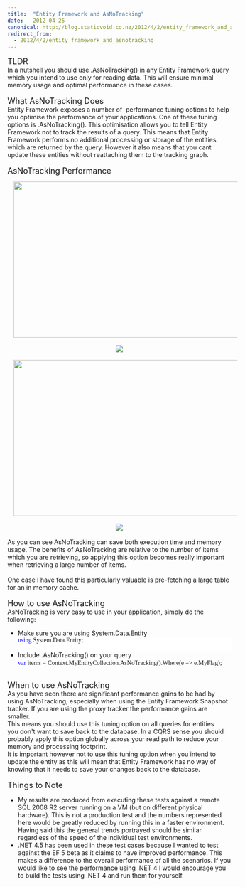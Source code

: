 ```yaml
---
title:  "Entity Framework and AsNoTracking"
date:   2012-04-26
canonical: http://blog.staticvoid.co.nz/2012/4/2/entity_framework_and_asnotracking
redirect_from:
  - 2012/4/2/entity_framework_and_asnotracking
---
```

<span style="font-size: large;">TLDR</span><br />
In a nutshell you should use .AsNoTracking() in any Entity Framework query which you intend to use only for reading data. This will ensure minimal memory usage and optimal performance in these cases.<br />
<br />
<span style="font-size: large;">What AsNoTracking Does</span><br />
Entity Framework exposes a number of &nbsp;performance tuning options to help you optimise the&nbsp;performance&nbsp;of your applications. One of these tuning options is .AsNoTracking(). This optimisation allows you to tell Entity Framework not to track the results of a query. This means that Entity Framework performs no additional processing or storage of the entities which are returned by the query. However it also means that you cant update these entities without reattaching them to the tracking graph.<br />
<br />
<span style="font-size: large;">AsNoTracking Performance</span><br />
<div class="separator" style="clear: both; text-align: center;">
<a href="http://4.bp.blogspot.com/-W9P-nNJSSwQ/T3mH3RsqZ2I/AAAAAAAAAJo/zOvRyOKfYys/s1600/AsNoTracking+-+Execution+Time.png" imageanchor="1" style="margin-left: 1em; margin-right: 1em;"><img border="0" height="351" src="http://4.bp.blogspot.com/-W9P-nNJSSwQ/T3mH3RsqZ2I/AAAAAAAAAJo/zOvRyOKfYys/s640/AsNoTracking+-+Execution+Time.png" width="640" /></a></div>
<div class="separator" style="clear: both; text-align: center;">
<br /></div>
<div class="separator" style="clear: both; text-align: center;">
<a href="http://2.bp.blogspot.com/-4ZnsgOffppc/T3mH4uotdyI/AAAAAAAAAJ4/LG3dCelK8rc/s1600/AsNoTracking+-+Reletive+Execution+Time.png" imageanchor="1" style="margin-left: 1em; margin-right: 1em;"><img border="0" src="http://2.bp.blogspot.com/-4ZnsgOffppc/T3mH4uotdyI/AAAAAAAAAJ4/LG3dCelK8rc/s1600/AsNoTracking+-+Reletive+Execution+Time.png" /></a></div>
<br />
<div class="separator" style="clear: both; text-align: center;">
<a href="http://3.bp.blogspot.com/-QmMNZ6wPg7o/T3mH3--4k9I/AAAAAAAAAJs/ODDP4Z9VAR0/s1600/AsNoTracking+-+Memory+Usage.png" imageanchor="1" style="margin-left: 1em; margin-right: 1em;"><img border="0" height="351" src="http://3.bp.blogspot.com/-QmMNZ6wPg7o/T3mH3--4k9I/AAAAAAAAAJs/ODDP4Z9VAR0/s640/AsNoTracking+-+Memory+Usage.png" width="640" /></a></div>
<br />
<div class="separator" style="clear: both; text-align: center;">
<a href="http://3.bp.blogspot.com/-cROuRsD5GhE/T3mH5p2tZtI/AAAAAAAAAJ8/_oU6x-6uQzs/s1600/AsNoTracking+-+Reletive+Memory+Usage.png" imageanchor="1" style="margin-left: 1em; margin-right: 1em;"><img border="0" src="http://3.bp.blogspot.com/-cROuRsD5GhE/T3mH5p2tZtI/AAAAAAAAAJ8/_oU6x-6uQzs/s1600/AsNoTracking+-+Reletive+Memory+Usage.png" /></a></div>
<br />
As you can see AsNoTracking can save both execution time and memory usage. The benefits of AsNoTracking are relative to the number of items which you are retrieving, so applying this option becomes really important when retrieving a large number of items.<br />
<br />
One case I have found this particularly valuable is pre-fetching a large table for an in memory cache.<br />
<br />
<span style="font-size: large;">How to use AsNoTracking</span><br />
AsNoTracking is very easy to use in your application, simply do the following:<br />
<ul>
<li>Make sure you are using System.Data.Entity<br /><div class="MsoNormal" style="background-attachment: initial; background-clip: initial; background-color: white; background-image: initial; background-origin: initial; background-position: initial initial; background-repeat: initial initial; margin-bottom: 0.0001pt;">
<span style="color: blue; font-family: Consolas;">using</span><span style="font-family: Consolas;">&nbsp;System.Data.Entity;<br /><br /><span style="font-size: x-small;"><o:p></o:p></span></span></div>
</li>
<li>Include .AsNoTracking() on your query<br /><span style="color: blue; font-family: Consolas; line-height: 115%;">var</span><span style="font-family: Consolas; line-height: 115%;">&nbsp;items&nbsp;=&nbsp;Context.MyEntityCollection.AsNoTracking().Where(e&nbsp;=&gt;&nbsp;e.MyFlag);</span></li>
</ul>
<br />
<span style="font-size: large;">When to use AsNoTracking</span><br />
As you have seen there are significant performance gains to be had by using AsNoTracking, especially when using the Entity Framework Snapshot tracker. If you are using the proxy tracker the performance gains are smaller.<br />
This means you should use this tuning option on all queries for entities you&nbsp;don't&nbsp;want to save back to the database. In a CQRS sense you should probably apply this option globally across your read path to reduce your memory and processing footprint.<br />
It is important however not to use this tuning option when you intend to update the entity as this will mean that Entity Framework has no way of knowing that it needs to save your changes back to the database.<br />
<br />
<span style="font-size: large;">Things to Note</span><br />
<ul>
<li>My results are produced from executing these tests against a remote SQL 2008 R2 server running on a VM (but on different physical hardware). This is not a production test and the numbers represented here would be greatly reduced by running this in a faster environment. Having said this the general trends portrayed should be similar regardless of the speed of the individual test environments.</li>
<li>.NET 4.5 has been used in these test cases because I wanted to test against the EF 5 beta as it claims to have improved performance. This makes a difference to the overall performance of all the scenarios. If you would like to see the performance using .NET 4 I would encourage you to build the tests using .NET 4 and run them for yourself.</li>
</ul>
<br />

